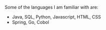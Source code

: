 Some of the languages I am familiar with are:
* Java, SQL, Python, Javascript, HTML, CSS
* Spring, Go, Cobol
